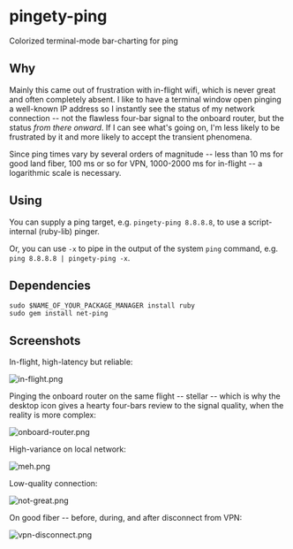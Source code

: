 # pingety-ping

Colorized terminal-mode bar-charting for ping

## Why

Mainly this came out of frustration with in-flight wifi, which is never great and often completely absent. I like to have a terminal window open pinging a well-known IP address so I instantly see the status of my network connection -- not the flawless four-bar signal to the onboard router, but the status *from there onward*. If I can see what's going on, I'm less likely to be frustrated by it and more likely to accept the transient phenomena.

Since ping times vary by several orders of magnitude -- less than 10 ms for good land fiber, 100 ms or so for VPN, 1000-2000 ms for in-flight -- a logarithmic scale is necessary.

## Using

You can supply a ping target, e.g. `pingety-ping 8.8.8.8`, to use a script-internal (ruby-lib) pinger.

Or, you can use `-x` to pipe in the output of the system `ping` command, e.g. `ping 8.8.8.8 | pingety-ping -x`.

## Dependencies

```
sudo $NAME_OF_YOUR_PACKAGE_MANAGER install ruby
sudo gem install net-ping
```

## Screenshots

In-flight, high-latency but reliable:

![in-flight.png](https://github.com/johnkerl/pingety-ping/blob/master/screenshots/in-flight.png)

Pinging the onboard router on the same flight -- stellar -- which is why the desktop icon gives a hearty four-bars review to the signal quality, when the reality is more complex:

![onboard-router.png](https://github.com/johnkerl/pingety-ping/blob/master/screenshots/onboard-router.png)

High-variance on local network:

![meh.png](https://github.com/johnkerl/pingety-ping/blob/master/screenshots/meh.png)

Low-quality connection:

![not-great.png](https://github.com/johnkerl/pingety-ping/blob/master/screenshots/not-great.png)

On good fiber -- before, during, and after disconnect from VPN:

![vpn-disconnect.png](https://github.com/johnkerl/pingety-ping/blob/master/screenshots/vpn-disconnect.png)
